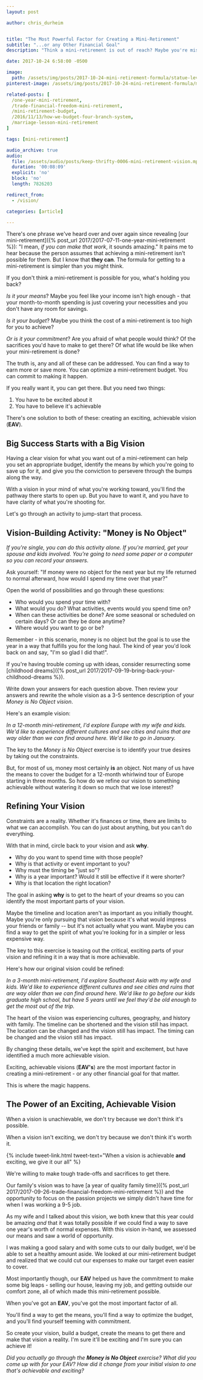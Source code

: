 ```yaml
---
layout: post

author: chris_durheim


title: "The Most Powerful Factor for Creating a Mini-Retirement"
subtitle: "...or any Other Financial Goal"
description: "Think a mini-retirement is out of reach? Maybe you're missing something - there's one big thing that could make a mini-retirement possible and I've got the formula to get you there."

date: 2017-10-24 6:58:00 -0500

image:
  path: /assets/img/posts/2017-10-24-mini-retirement-formula/statue-lever-sky.jpg
pinterest-image: /assets/img/posts/2017-10-24-mini-retirement-formula/mini-retirement-make-a-reality

related-posts: [
  /one-year-mini-retirement,
  /trade-financial-freedom-mini-retirement,
  /mini-retirement-budget,
  /2016/11/13/how-we-budget-four-branch-system,
  /marriage-lesson-mini-retirement
]

tags: [mini-retirement]

audio_archive: true
audio:
  file: /assets/audio/posts/keep-thrifty-0006-mini-retirement-vision.mp3
  duration: '00:08:09'
  explicit: 'no'
  block: 'no'
  length: 7826203

redirect_from:
  - /vision/

categories: [article]

---
```


There's one phrase we've heard over and over again since revealing [our mini-retirement]({% post_url 2017/2017-07-11-one-year-mini-retirement %}): "I mean, _if you can make that work_, it sounds amazing." It pains me to hear because the person assumes that achieving a mini-retirement isn't possible for them. But I know that __they can__. The formula for getting to a mini-retirement is simpler than you might think.

If you don't think a mini-retirement is possible for you, what's holding you back?

_Is it your means_? Maybe you feel like your income isn't high enough - that your month-to-month spending is just covering your necessities and you don't have any room for savings.

_Is it your budget_? Maybe you think the cost of a mini-retirement is too high for you to achieve?

_Or is it your commitment_? Are you afraid of what people would think? Of the sacrifices you'd have to make to get there? Of what life would be like when your mini-retirement is done?

The truth is, any and all of these can be addressed. You can find a way to earn more or save more. You can optimize a mini-retirement budget. You can commit to making it happen.

If you really want it, you can get there. But you need two things:

1. You have to be excited about it
2. You have to believe it's achievable

There's one solution to both of these: creating an exciting, achievable vision (__EAV__).

## Big Success Starts with a Big Vision

Having a clear vision for what you want out of a mini-retirement can help you set an appropriate budget, identify the means by which you're going to save up for it, and give you the conviction to persevere through the bumps along the way.

With a vision in your mind of what you're working toward, you'll find the pathway there starts to open up. But you have to want it, and you have to have clarity of what you're shooting for.

Let's go through an activity to jump-start that process.

## Vision-Building Activity: "Money is No Object"

_If you're single, you can do this activity alone. If you're married, get your spouse and kids involved. You're going to need some paper or a computer so you can record your answers._

Ask yourself: "If money were no object for the next year but my life returned to normal afterward, how would I spend my time over that year?"

Open the world of possibilities and go through these questions:

- Who would you spend your time with?
- What would you do? What activities, events would you spend time on?
- When can these activities be done? Are some seasonal or scheduled on certain days? Or can they be done anytime?
- Where would you want to go or be?

Remember - in this scenario, money is no object but the goal is to use the year in a way that fulfills you for the long haul. The kind of year you'd look back on and say, "I'm so glad I did that!".

If you're having trouble coming up with ideas, consider resurrecting some [childhood dreams]({% post_url 2017/2017-09-19-bring-back-your-childhood-dreams %}).

Write down your answers for each question above. Then review your answers and rewrite the whole vision as a 3-5 sentence description of your _Money is No Object vision_.

Here's an example vision:

_In a 12-month mini-retirement, I'd explore Europe with my wife and kids. We'd like to experience different cultures and see cities and ruins that are way older than we can find around here. We'd like to go in January._

The key to the _Money is No Object_ exercise is to identify your true desires by taking out the constraints.

But, for most of us, money most certainly __is__ an object. Not many of us have the means to cover the budget for a 12-month whirlwind tour of Europe starting in three months. So how do we refine our vision to something achievable without watering it down so much that we lose interest?

## Refining Your Vision

Constraints are a reality. Whether it's finances or time, there are limits to what we can accomplish. You can do just about anything, but you can't do everything.

With that in mind, circle back to your vision and ask __why__.

- Why do you want to spend time with those people?
- Why is that activity or event important to you?
- Why must the timing be "just so"?
- Why is a year important? Would it still be effective if it were shorter?
- Why is that location the right location?

The goal in asking __why__ is to get to the heart of your dreams so you can identify the most important parts of your vision.

Maybe the timeline and location aren't as important as you initially thought. Maybe you're only pursuing that vision because it's what would impress your friends or family -- but it's not actually what you want. Maybe you can find a way to get the spirit of what you're looking for in a simpler or less expensive way.

The key to this exercise is teasing out the critical, exciting parts of your vision and refining it in a way that is more achievable.

Here's how our original vision could be refined:

_In a 3-month mini-retirement, I'd explore Southeast Asia with my wife and kids. We'd like to experience different cultures and see cities and ruins that are way older than we can find around here. We'd like to go before our kids graduate high school, but have 5 years until we feel they'd be old enough to get the most out of the trip._

The heart of the vision was experiencing cultures, geography, and history with family. The timeline can be shortened and the vision still has impact. The location can be changed and the vision still has impact. The timing can be changed and the vision still has impact.

By changing these details, we've kept the spirit and excitement, but have identified a much more achievable vision.

Exciting, achievable visions (__EAV's__) are the most important factor in creating a mini-retirement - or any other financial goal for that matter.

This is where the magic happens.

## The Power of an Exciting, Achievable Vision

When a vision is unachievable, we don't try because we don't think it's possible.

When a vision isn't exciting, we don't try because we don't think it's worth it.

{% include tweet-link.html tweet-text="When a vision is achievable __and__ exciting, we give it our all" %}

We're willing to make tough trade-offs and sacrifices to get there.

Our family's vision was to have [a year of quality family time]({% post_url 2017/2017-09-26-trade-financial-freedom-mini-retirement %}) and the opportunity to focus on the passion projects we simply didn't have time for when I was working a 9-5 job.

As my wife and I talked about this vision, we both knew that this year could be amazing _and_ that it was totally possible if we could find a way to save one year's worth of normal expenses. With this vision in-hand, we assessed our means and saw a world of opportunity.

I was making a good salary and with some cuts to our daily budget, we'd be able to set a healthy amount aside. We looked at our mini-retirement budget and realized that we could cut our expenses to make our target even easier to cover.

Most importantly though, our __EAV__ helped us have the commitment to make some big leaps - selling our house, leaving my job, and getting outside our comfort zone, all of which made this mini-retirement possible.

When you've got an __EAV__, you've got the most important factor of all.

You'll find a way to get the means, you'll find a way to optimize the budget, and you'll find yourself teeming with commitment.

So create your vision, build a budget, create the means to get there and make that vision a reality. I'm sure it'll be exciting and I'm sure you can achieve it!

_Did you actually go through the_ ___Money is No Object___ _exercise? What did you come up with for your EAV? How did it change from your initial vision to one that's achievable and exciting?_
